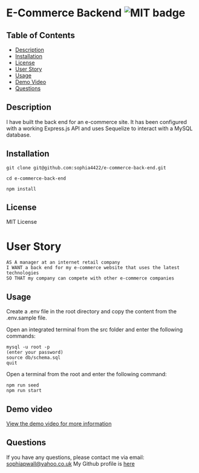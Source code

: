 # E-Commerce Backend ![MIT badge](https://img.shields.io/badge/MIT-license-green)

## Table of Contents

- [Description](#description)
- [Installation](#installation)
- [License](#license)
- [User Story](#user-story)
- [Usage](#usage)
- [Demo Video](#demo-video)
- [Questions](#questions)

## Description

I have built the back end for an e-commerce site. It has been configured with a working Express.js API and uses Sequelize to interact with a MySQL database.

## Installation

```
git clone git@github.com:sophia4422/e-commerce-back-end.git

cd e-commerce-back-end

npm install
```

## License

MIT License

# User Story

```
AS A manager at an internet retail company
I WANT a back end for my e-commerce website that uses the latest technologies
SO THAT my company can compete with other e-commerce companies
```

## Usage

Create a .env file in the root directory and copy the content from the .env.sample file.

Open an integrated terminal from the src folder and enter the following commands:

```
mysql -u root -p
(enter your password)
source db/schema.sql
quit
```

Open a terminal from the root and enter the following command:

```
npm run seed
npm run start
```

## Demo video

[View the demo video for more information](https://drive.google.com/file/d/1pNtx_eRe_5ELZL0hABYM4db7xPEd9JEB/view?usp=sharing)

## Questions

If you have any questions, please contact me via email: sophiapwall@yahoo.co.uk
My Github profile is [here](https://github.com/sophia4422)

